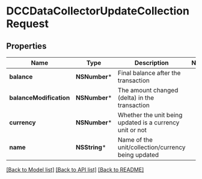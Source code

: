 # DCCDataCollectorUpdateCollectionRequest

## Properties
Name | Type | Description | Notes
------------ | ------------- | ------------- | -------------
**balance** | **NSNumber*** | Final balance after the transaction | 
**balanceModification** | **NSNumber*** | The amount changed (delta) in the transaction | 
**currency** | **NSNumber*** | Whether the unit being updated is a currency unit or not | 
**name** | **NSString*** | Name of the unit/collection/currency being updated | 

[[Back to Model list]](../README.md#documentation-for-models) [[Back to API list]](../README.md#documentation-for-api-endpoints) [[Back to README]](../README.md)


